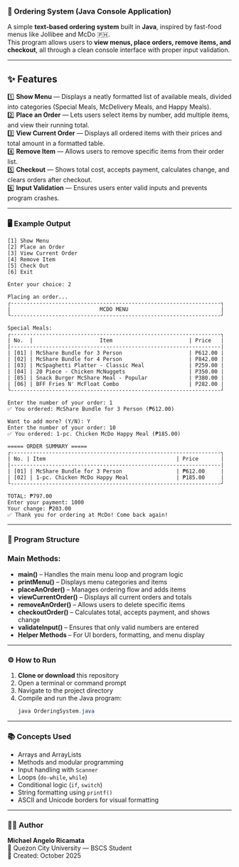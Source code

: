 ### 🍔 Ordering System (Java Console Application)

A simple **text-based ordering system** built in **Java**, inspired by fast-food menus like Jollibee and McDo 🇵🇭.  
This program allows users to **view menus, place orders, remove items, and checkout**, all through a clean console interface with proper input validation.

---

## ✨ Features

1️⃣ **Show Menu** — Displays a neatly formatted list of available meals, divided into categories (Special Meals, McDelivery Meals, and Happy Meals).  
2️⃣ **Place an Order** — Lets users select items by number, add multiple items, and view their running total.  
3️⃣ **View Current Order** — Displays all ordered items with their prices and total amount in a formatted table.  
4️⃣ **Remove Item** — Allows users to remove specific items from their order list.  
5️⃣ **Checkout** — Shows total cost, accepts payment, calculates change, and clears orders after checkout.  
6️⃣ **Input Validation** — Ensures users enter valid inputs and prevents program crashes.

---

### 🖥️ Example Output

~~~
[1] Show Menu
[2] Place an Order
[3] View Current Order
[4] Remove Item
[5] Check Out
[6] Exit

Enter your choice: 2

Placing an order...
┌------------------------------------------------------------------┐
|                            MCDO MENU                             |
└------------------------------------------------------------------┘

Special Meals:
┌------------------------------------------------------------------┐
| No.  |                     Item                        | Price   |
|------------------------------------------------------------------|
| [01] | McShare Bundle for 3 Person                     | P612.00 |
| [02] | McShare Bundle for 4 Person                     | P842.00 |
| [03] | McSpaghetti Platter - Classic Meal              | P259.00 |
| [04] | 20 Piece - Chicken McNuggets                    | P350.00 |
| [05] | Snack Burger McShare Meal - Popular             | P380.00 |
| [06] | BFF Fries N' McFloat Combo                      | P282.00 |
└------------------------------------------------------------------┘

Enter the number of your order: 1
✅ You ordered: McShare Bundle for 3 Person (₱612.00)

Want to add more? (Y/N): Y
Enter the number of your order: 10
✅ You ordered: 1-pc. Chicken McDo Happy Meal (₱185.00)

===== ORDER SUMMARY =====
┌------------------------------------------------------------------┐
| No. | Item                                         | Price       |
|------------------------------------------------------------------|
| [01] | McShare Bundle for 3 Person                 | ₱612.00     |
| [02] | 1-pc. Chicken McDo Happy Meal               | ₱185.00     |
└------------------------------------------------------------------┘

TOTAL: ₱797.00
Enter your payment: 1000
Your change: ₱203.00
✅ Thank you for ordering at McDo! Come back again!
~~~

---

### 🧱 Program Structure 

### Main Methods:
- **main()** – Handles the main menu loop and program logic  
- **printMenu()** – Displays menu categories and items  
- **placeAnOrder()** – Manages ordering flow and adds items  
- **viewCurrentOrder()** – Displays all current orders and totals  
- **removeAnOrder()** – Allows users to delete specific items  
- **checkoutOrder()** – Calculates total, accepts payment, and shows change  
- **validateInput()** – Ensures that only valid numbers are entered  
- **Helper Methods** – For UI borders, formatting, and menu display

---

### ⚙️ How to Run

1. **Clone or download** this repository  
2. Open a terminal or command prompt  
3. Navigate to the project directory  
4. Compile and run the Java program:
   ```java
   java OrderingSystem.java
   ```

---

### 📚 Concepts Used

- Arrays and ArrayLists  
- Methods and modular programming  
- Input handling with `Scanner`  
- Loops (`do-while`, `while`)  
- Conditional logic (`if`, `switch`)  
- String formatting using `printf()`  
- ASCII and Unicode borders for visual formatting  

---

### 👨‍💻 Author

**Michael Angelo Ricamata**  
📍 Quezon City University — BSCS Student  
📅 Created: October 2025
